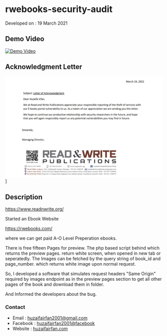 # rwebooks-security-audit

Developed on : 19 March 2021


## Demo Video

[![Demo Video](https://img.youtube.com/vi/Ga0P5jNJl1w/0.jpg)](https://www.youtube.com/watch?v=Ga0P5jNJl1w)

## Acknowledgment Letter

![acknowledgment-letter](acknowledgment-letter.jpg)]

## Description

https://www.readnwrite.org/ 

Started an Ebook Website 

https://rwebooks.com/ 

where we can get paid A-O Level Preperation ebooks.

There is free fifteen Pages for preview.
The php based script behind which returns the preview pages. return white screen, when opened in new tab or seperatedly.
The Images can be fetched by the query string of book_id and page_number. which returns white image upon normal request.

So, I developed a software that simulates request headers "Same Origin" required by images endpoint as in the preview pages section to get all other pages of the book and download them in folder.

And Informed the developers about the bug.


### Contact
* Email : [huzaifairfan2001@gmail.com](mailto:huzaifairfan2001@gmail.com)
* Facebook : [huzaifairfan2001@facebook](https://www.facebook.com/huzaifairfan2001)
* Website : [huzaifairfan.com](http://huzaifairfan.com/)

